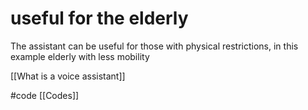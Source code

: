 # useful for the elderly
The assistant can be useful for those with physical restrictions, in this example elderly with less mobility

[[What is a voice assistant]]

#code [[Codes]]